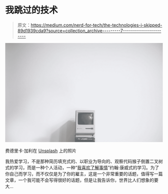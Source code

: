 # 我跳过的技术

> 原文：<https://medium.com/nerd-for-tech/the-technologies-i-skipped-89d1939cda9?source=collection_archive---------7----------------------->

![](img/23608c293de115bbd3b158e6d55a0621.png)

费德里卡·加利在 [Unsplash](https://unsplash.com?utm_source=medium&utm_medium=referral) 上的照片

我热爱学习，不是那种简历填充式的、以职业为导向的、观察代码猴子倒置二叉树式的学习，而是一种个人活动，一种“[我喜欢了解事情](https://go.gale.com/ps/i.do?id=GALE%7CA15361712&sid=googleScholar&v=2.1&it=r&linkaccess=abs&issn=0036861X&p=AONE&sw=w&userGroupName=nysl_oweb)”约翰·康威式的学习。为了你自己而学习，而不仅仅是为了你的雇主，这是一个非常重要的话题，值得写一篇文章，一个我可能不会写得很好的话题，但是让我告诉你，世界比人们想象的要大…